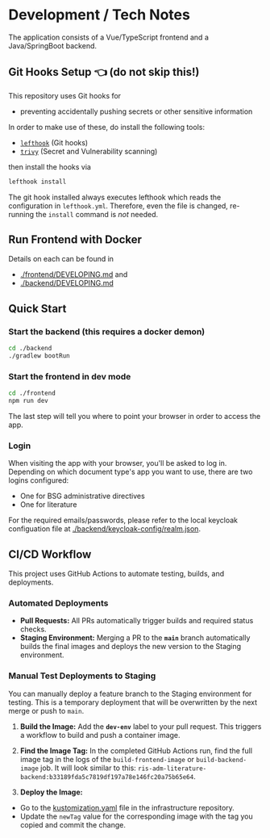 # Development / Tech Notes

The application consists of a Vue/TypeScript frontend and a Java/SpringBoot backend.

## Git Hooks Setup 👈 (do not skip this!)

This repository uses Git hooks for

- preventing accidentally pushing secrets or other sensitive information

In order to make use of these, do install the following tools:

- [`lefthook`](https://github.com/evilmartians/lefthook) (Git hooks)
- [`trivy`](https://github.com/aquasecurity/trivy) (Secret and Vulnerability scanning)

then install the hooks via

```bash
lefthook install
```

The git hook installed always executes lefthook which reads the configuration in `lefthook.yml`. Therefore, even the file is changed, re-running the `install` command is _not_ needed.

## Run Frontend with Docker

Details on each can be found in

- [./frontend/DEVELOPING.md](./frontend/DEVELOPING.md) and
- [./backend/DEVELOPING.md](./backend/DEVELOPING.md)

## Quick Start

### Start the backend (this requires a docker demon)

```bash
cd ./backend
./gradlew bootRun
```

### Start the frontend in dev mode

```bash
cd ./frontend
npm run dev
```

The last step will tell you where to point your browser in order to access the app.

### Login
When visiting the app with your browser, you'll be asked to log in. Depending on which document type's app you want to use, there are two logins configured:

* One for BSG administrative directives
* One for literature

For the required emails/passwords, please refer to the local keycloak configuation file at [./backend/keycloak-config/realm.json](./backend/keycloak-config/realm.json).

## CI/CD Workflow

This project uses GitHub Actions to automate testing, builds, and deployments.

### Automated Deployments

* **Pull Requests:** All PRs automatically trigger builds and required status checks.
* **Staging Environment:** Merging a PR to the **`main`** branch automatically builds the final images and deploys the new version to the Staging environment.

### Manual Test Deployments to Staging

You can manually deploy a feature branch to the Staging environment for testing. This is a temporary deployment that will be overwritten by the next merge or push to `main`.

1.  **Build the Image:** Add the **`dev-env`** label to your pull request. This triggers a workflow to build and push a container image.

2.  **Find the Image Tag:** In the completed GitHub Actions run, find the full image tag in the logs of the `build-frontend-image` or `build-backend-image` job. It will look similar to this: `ris-adm-literature-backend:b33189fda5c7819df197a78e146fc20a75b65e64`.

3.  **Deploy the Image:**
  * Go to the [kustomization.yaml](https://github.com/digitalservicebund/ris-adm-literature-infra/blob/main/manifests/overlays/staging/kustomization.yaml) file in the infrastructure repository.
  * Update the `newTag` value for the corresponding image with the tag you copied and commit the change.
